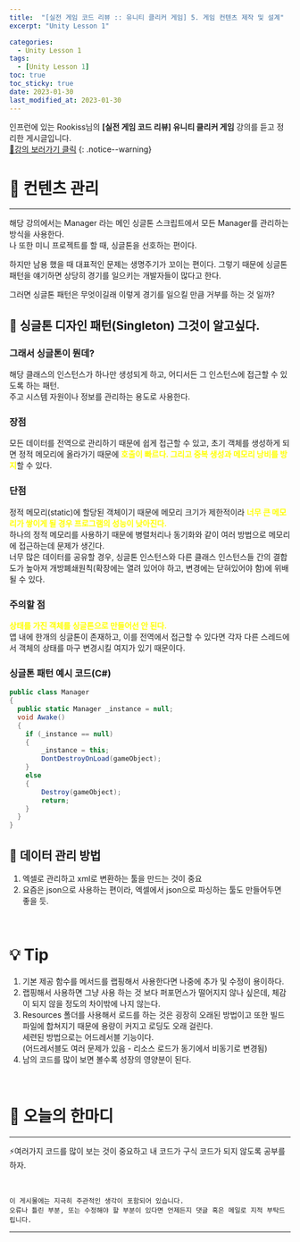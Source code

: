 ```yaml
---
title:  "[실전 게임 코드 리뷰 :: 유니티 클리커 게임] 5. 게임 컨텐츠 제작 및 설계"
excerpt: "Unity Lesson 1"

categories:
  - Unity Lesson 1
tags:
  - [Unity Lesson 1]
toc: true
toc_sticky: true
date: 2023-01-30
last_modified_at: 2023-01-30
---
```


인프런에 있는 Rookiss님의 **[실전 게임 코드 리뷰] 유니티 클리커 게임** 강의를 듣고 정리한 게시글입니다.
<br>
[🔔강의 보러가기 클릭](https://www.inflearn.com/course/%EC%8B%A4%EC%A0%84%EA%B2%8C%EC%9E%84-%EC%BD%94%EB%93%9C%EB%A6%AC%EB%B7%B0-%EC%9C%A0%EB%8B%88%ED%8B%B0-%ED%81%B4%EB%A6%AC%EC%BB%A4)
{: .notice--warning}

# 📕 컨텐츠 관리
<hr style="width:100%" />
  
  해당 강의에서는 Manager 라는 메인 싱글톤 스크립트에서 모든 Manager를 관리하는 방식을 사용한다.  
  나 또한 미니 프로젝트를 할 때, 싱글톤을 선호하는 편이다.  

  하지만 남용 했을 때 대표적인 문제는 생명주기가 꼬이는 편이다. 
  그렇기 때문에 싱글톤 패턴을 얘기하면 상당히 경기를 일으키는 개발자들이 많다고 한다.  
  
  그러면 싱글톤 패턴은 무엇이길래 이렇게 경기를 일으킬 만큼 거부를 하는 것 일까?

## 📑 싱글톤 디자인 패턴(Singleton) 그것이 알고싶다.

### 그래서 싱글톤이 뭔데?
  해당 클래스의 인스턴스가 하나만 생성되게 하고, 어디서든 그 인스턴스에 접근할 수 있도록 하는 패턴.  
  주고 시스템 자원이나 정보를 관리하는 용도로 사용한다.

### 장점  
  모든 데이터를 전역으로 관리하기 때문에 쉽게 접근할 수 있고, 초기 객체를 생성하게 되면 정적 메모리에 올라가기 때문에 <strong style="color:Yellow">호출이 빠르다. 그리고 중복 생성과 메모리 낭비를 방지</strong>할 수 있다.

### 단점  
  정적 메모리(static)에 할당된 객체이기 때문에 메모리 크기가 제한적이라 <strong style="color:Yellow">너무 큰 메모리가 쌓이게 될 경우 프로그램의 성능이 낮아진다.</strong>  
  하나의 정적 메모리를 사용하기 때문에 병렬처리나 동기화와 같이 여러 방법으로 메모리에 접근하는데 문제가 생긴다.  
  너무 많은 데이터를 공유할 경우, 싱글톤 인스턴스와 다른 클래스 인스턴스들 간의 결합도가 높아져 개방폐쇄원칙(확장에는 열려 있어야 하고, 변경에는 닫혀있어야 함)에 위배될 수 있다.
  
### 주의할 점  
  <strong style="color:Yellow">상태를 가진 객체를 싱글톤으로 만들어선 안 된다.</strong>   
  앱 내에 한개의 싱글톤이 존재하고, 이를 전역에서 접근할 수 있다면 각자 다른 스레드에서 객체의 상태를 마구 변경시킬 여지가 있기 때문이다.

### 싱글톤 패턴 예시 코드(C#)

```csharp
public class Manager
{
  public static Manager _instance = null;
  void Awake()
  {
    if (_instance == null)
    {
        _instance = this;
        DontDestroyOnLoad(gameObject);
    }
    else
    {
        Destroy(gameObject);
        return;
    }
  }
}
```
## 📑 데이터 관리 방법
  1. 엑셀로 관리하고 xml로 변환하는 툴을 만드는 것이 중요
  2. 요즘은 json으로 사용하는 편이라, 엑셀에서 json으로 파싱하는 툴도 만들어두면 좋을 듯.

<br>

# 💡 Tip

  1. 기본 제공 함수를 메서드를 랩핑해서 사용한다면 나중에 추가 및 수정이 용이하다.
  2. 랩핑해서 사용하면 그냥 사용 하는 것 보다 퍼포먼스가 떨어지지 않나 싶은데, 체감이 되지 않을 정도의 차이밖에 나지 않는다.    
  3. Resources 폴더를 사용해서 로드를 하는 것은 굉장히 오래된 방법이고 또한 빌드 파일에 합쳐지기 때문에 용량이 커지고 로딩도 오래 걸린다.  
  세련된 방법으로는 어드레서블 기능이다.  
  (어드레서블도 여러 문제가 있음 - 리소스 로드가 동기에서 비동기로 변경됨)  
  4. 남의 코드를 많이 보면 볼수록 성장의 영양분이 된다.

<br>

# 📢 오늘의 한마디
<hr style="width:100%" />

  ⚡여러가지 코드를 많이 보는 것이 중요하고 내 코드가 구식 코드가 되지 않도록 공부를 하자.

<br>

    이 게시물에는 지극히 주관적인 생각이 포함되어 있습니다. 
    오류나 틀린 부분, 또는 수정해야 할 부분이 있다면 언제든지 댓글 혹은 메일로 지적 부탁드립니다.
    
<hr>


